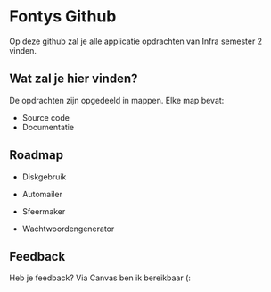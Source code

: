
# Fontys Github

Op deze github zal je alle applicatie opdrachten van Infra semester 2 vinden.

## Wat zal je hier vinden?

De opdrachten zijn opgedeeld in mappen. Elke map bevat:
- Source code
- Documentatie


## Roadmap

- Diskgebruik

- Automailer

- Sfeermaker

- Wachtwoordengenerator


## Feedback

Heb je feedback? Via Canvas ben ik bereikbaar (:
